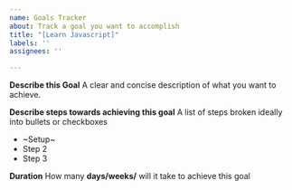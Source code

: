 ```yaml
---
name: Goals Tracker
about: Track a goal you want to accomplish
title: "[Learn Javascript]"
labels: ''
assignees: ''

---
```


**Describe this Goal**
A clear and concise description of what you want to achieve.

**Describe steps towards achieving this goal**
A list of steps broken ideally into bullets or checkboxes
- ~Setup~
- Step 2
- Step 3

**Duration**
How many **days/weeks/** will it take to achieve this goal
